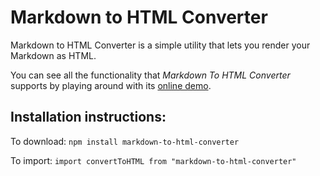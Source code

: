 # Markdown to HTML Converter 

Markdown to HTML Converter is a simple utility that lets you render your Markdown as HTML.

You can see all the functionality that *Markdown To HTML Converter* supports by playing around with its [online demo](https://markdown-to-html-demo.herokuapp.com/). 

## Installation instructions: 

To download:
`npm install markdown-to-html-converter` 

To import: 
`import convertToHTML from "markdown-to-html-converter"`

